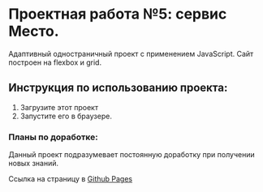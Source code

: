 # Проектная работа №5: сервис Место.
Адаптивный одностраничный проект с применением JavaScript. Сайт построен на flexbox и grid.

## Инструкция по использованию проекта:
1. Загрузите этот проект
2. Запустите его в браузере.

### Планы по доработке:
Данный проект подразумевает постоянную доработку при получении новых знаний.

Ссылка на страницу в [Github Pages](https://codedobro.github.io/mesto)
